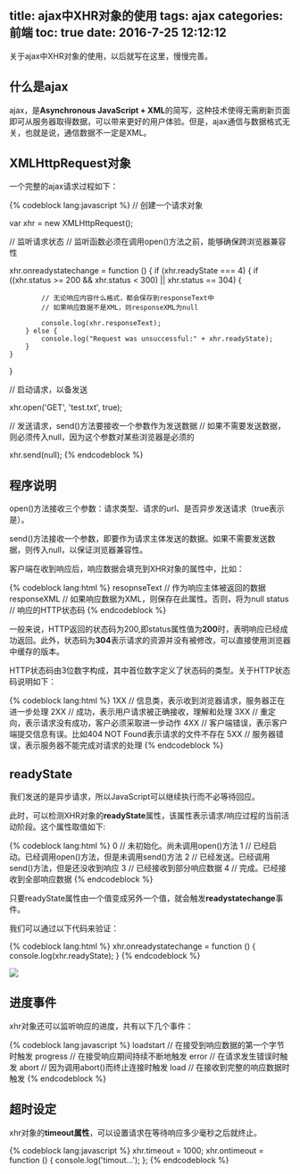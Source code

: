 title: ajax中XHR对象的使用
tags: ajax
categories: 前端
toc: true
date: 2016-7-25 12:12:12
---

关于ajax中XHR对象的使用，以后就写在这里，慢慢完善。

## 什么是ajax

ajax，是**Asynchronous JavaScript + XML**的简写，这种技术使得无需刷新页面即可从服务器取得数据，可以带来更好的用户体验。但是，ajax通信与数据格式无关，也就是说，通信数据不一定是XML。

## XMLHttpRequest对象

一个完整的ajax请求过程如下：

{% codeblock lang:javascript %}
// 创建一个请求对象

var xhr = new XMLHttpRequest();

// 监听请求状态
// 监听函数必须在调用open()方法之前，能够确保跨浏览器兼容性

xhr.onreadystatechange = function () {
    if (xhr.readyState === 4) {
        if ((xhr.status >= 200 && xhr.status < 300) || xhr.status == 304) {

            // 无论响应内容什么格式，都会保存到responseText中
            // 如果响应数据不是XML，则responseXML为null

            console.log(xhr.responseText);
        } else {
            console.log("Request was unsuccessful:" + xhr.readyState);
        }
    }
}

// 启动请求，以备发送

xhr.open('GET', 'test.txt', true);

// 发送请求，send()方法要接收一个参数作为发送数据
// 如果不需要发送数据，则必须传入null，因为这个参数对某些浏览器是必须的

xhr.send(null);
{% endcodeblock %}


## 程序说明

open()方法接收三个参数：请求类型、请求的url、是否异步发送请求（true表示是）。

send()方法接收一个参数，即要作为请求主体发送的数据。如果不需要发送数据，则传入null，以保证浏览器兼容性。

客户端在收到响应后，响应数据会填充到XHR对象的属性中，比如：

{% codeblock lang:html %}
resopnseText         // 作为响应主体被返回的数据
responseXML         // 如果响应数据为XML，则保存在此属性。否则，将为null
status              // 响应的HTTP状态码
{% endcodeblock %}

一般来说，HTTP返回的状态码为200,即status属性值为**200**时，表明响应已经成功返回。此外，状态码为**304**表示请求的资源并没有被修改，可以直接使用浏览器中缓存的版本。

HTTP状态码由3位数字构成，其中首位数字定义了状态码的类型。关于HTTP状态码说明如下：

{% codeblock lang:html %}
1XX     // 信息类，表示收到浏览器请求，服务器正在进一步处理
2XX     // 成功，表示用户请求被正确接收，理解和处理
3XX     // 重定向，表示请求没有成功，客户必须采取进一步动作
4XX     // 客户端错误，表示客户端提交信息有误。比如404 NOT Found表示请求的文件不存在
5XX     // 服务器错误，表示服务器不能完成对请求的处理
{% endcodeblock %}

## readyState

我们发送的是异步请求，所以JavaScript可以继续执行而不必等待回应。

此时，可以检测XHR对象的**readyState**属性，该属性表示请求/响应过程的当前活动阶段。这个属性取值如下:

{% codeblock lang:html %}
0       // 未初始化。尚未调用open()方法
1       // 已经启动。已经调用open()方法，但是未调用send()方法
2       // 已经发送。已经调用send()方法，但是还没收到响应
3       // 已经接收到部分响应数据
4       // 完成。已经接收到全部响应数据
{% endcodeblock %}

只要readyState属性由一个值变成另外一个值，就会触发**readystatechange**事件。

我们可以通过以下代码来验证：

{% codeblock lang:html %}
xhr.onreadystatechange = function () {
 console.log(xhr.readyState);
}
{% endcodeblock %}

![](http://7xvlvo.com1.z0.glb.clouddn.com/%E5%BE%AE%E4%BF%A1%E6%88%AA%E5%9B%BE_20160721214829.png)

## 进度事件

xhr对象还可以监听响应的进度，共有以下几个事件：

{% codeblock lang:javascript %}
loadstart               // 在接受到响应数据的第一个字节时触发
progress                // 在接受响应期间持续不断地触发
error                   // 在请求发生错误时触发
abort                   // 因为调用abort()而终止连接时触发
load                    // 在接收到完整的响应数据时触发
{% endcodeblock %}

## 超时设定

xhr对象的**timeout属性**，可以设置请求在等待响应多少毫秒之后就终止。

{% codeblock lang:javascript %}
xhr.timeout = 1000;
xhr.ontimeout = function () {
    console.log('timout...');
};
{% endcodeblock %}



